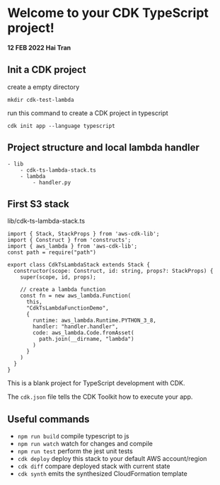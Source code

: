 # Welcome to your CDK TypeScript project!
**12 FEB 2022 Hai Tran**
## Init a CDK project 
create a empty directory 
```
mkdir cdk-test-lambda
```
run this command to create a CDK project in typescript 
```
cdk init app --language typescript
```

## Project structure and local lambda handler 
```
- lib
    - cdk-ts-lambda-stack.ts
    - lambda
        - handler.py
```

## First S3 stack 
lib/cdk-ts-lambda-stack.ts
```
import { Stack, StackProps } from 'aws-cdk-lib';
import { Construct } from 'constructs';
import { aws_lambda } from 'aws-cdk-lib';
const path = require("path")

export class CdkTsLambdaStack extends Stack {
  constructor(scope: Construct, id: string, props?: StackProps) {
    super(scope, id, props);

    // create a lambda function 
    const fn = new aws_lambda.Function(
      this,
      "CdkTsLambdaFunctionDemo",
      {
        runtime: aws_lambda.Runtime.PYTHON_3_8,
        handler: "handler.handler",
        code: aws_lambda.Code.fromAsset(
          path.join(__dirname, "lambda")
        )
      }
    )
  }
}

```

This is a blank project for TypeScript development with CDK.

The `cdk.json` file tells the CDK Toolkit how to execute your app.

## Useful commands

 * `npm run build`   compile typescript to js
 * `npm run watch`   watch for changes and compile
 * `npm run test`    perform the jest unit tests
 * `cdk deploy`      deploy this stack to your default AWS account/region
 * `cdk diff`        compare deployed stack with current state
 * `cdk synth`       emits the synthesized CloudFormation template

